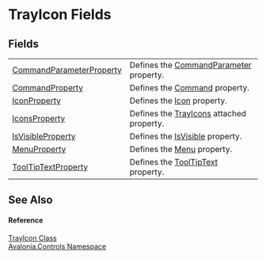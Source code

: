 # TrayIcon Fields




## Fields
<table>
<tr>
<td><a href="F_Avalonia_Controls_TrayIcon_CommandParameterProperty">CommandParameterProperty</a></td>
<td>Defines the <a href="P_Avalonia_Controls_TrayIcon_CommandParameter">CommandParameter</a> property.</td>
</tr>
<tr>
<td><a href="F_Avalonia_Controls_TrayIcon_CommandProperty">CommandProperty</a></td>
<td>Defines the <a href="P_Avalonia_Controls_TrayIcon_Command">Command</a> property.</td>
</tr>
<tr>
<td><a href="F_Avalonia_Controls_TrayIcon_IconProperty">IconProperty</a></td>
<td>Defines the <a href="P_Avalonia_Controls_TrayIcon_Icon">Icon</a> property.</td>
</tr>
<tr>
<td><a href="F_Avalonia_Controls_TrayIcon_IconsProperty">IconsProperty</a></td>
<td>Defines the <a href="T_Avalonia_Controls_TrayIcons">TrayIcons</a> attached property.</td>
</tr>
<tr>
<td><a href="F_Avalonia_Controls_TrayIcon_IsVisibleProperty">IsVisibleProperty</a></td>
<td>Defines the <a href="P_Avalonia_Controls_TrayIcon_IsVisible">IsVisible</a> property.</td>
</tr>
<tr>
<td><a href="F_Avalonia_Controls_TrayIcon_MenuProperty">MenuProperty</a></td>
<td>Defines the <a href="P_Avalonia_Controls_TrayIcon_Menu">Menu</a> property.</td>
</tr>
<tr>
<td><a href="F_Avalonia_Controls_TrayIcon_ToolTipTextProperty">ToolTipTextProperty</a></td>
<td>Defines the <a href="P_Avalonia_Controls_TrayIcon_ToolTipText">ToolTipText</a> property.</td>
</tr>
</table>

## See Also


#### Reference
<a href="T_Avalonia_Controls_TrayIcon">TrayIcon Class</a>  
<a href="N_Avalonia_Controls">Avalonia.Controls Namespace</a>  

